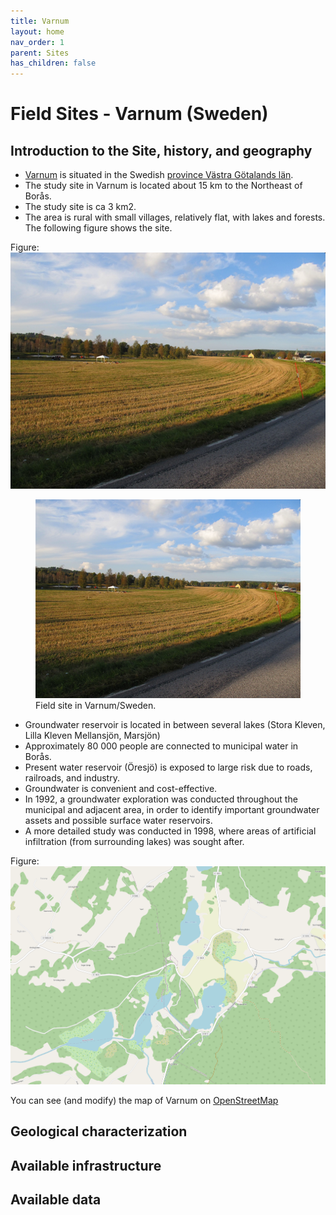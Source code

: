 ```yaml
---
title: Varnum
layout: home
nav_order: 1
parent: Sites
has_children: false
---
```


<script
  src="https://cdn.mathjax.org/mathjax/latest/MathJax.js?config=TeX-AMS-MML_HTMLorMML"
  type="text/javascript">
</script>

# Field Sites - **Varnum (Sweden)**

## Introduction to the Site, history, and geography
* [Varnum](https://sv.wikipedia.org/wiki/Varnums_distrikt) is situated in the Swedish [province Västra Götalands län](https://sv.wikipedia.org/wiki/V%C3%A4stra_G%C3%B6talands_l%C3%A4n).
* The study site in Varnum is located about 15 km to the Northeast of Borås.
* The study site is ca 3 km2.
* The area is rural with small villages, relatively flat, with lakes and forests. The following figure shows the site.

Figure: ![Field site in Varnum/Sweden](../assets/images/10S/Varnum01.png)

<figure>
  <img src="../assets/images/10S/Varnum01.png" alt="Field site in Varnum/Sweden"/>
  <figcaption>Field site in Varnum/Sweden.</figcaption>
</figure>


* Groundwater reservoir is located in between several lakes (Stora Kleven, Lilla Kleven Mellansjön, Marsjön)
* Approximately 80 000 people are connected to municipal water in Borås.
* Present water reservoir (Öresjö) is exposed to large risk due to roads, railroads, and industry.
* Groundwater is convenient and cost-effective.
* In 1992, a groundwater exploration was conducted throughout the municipal and adjacent area, in order to identify important groundwater assets and possible surface water reservoirs.
* A more detailed study was conducted in 1998, where areas of artificial infiltration (from surrounding lakes) was sought after.

Figure: ![Location of the field site in Varnum](../assets/images/10S/VarnumMap.png)

You can see (and modify) the map of Varnum on [OpenStreetMap](https://www.openstreetmap.org/relation/7722209#map=14/57.82414/13.14651)

## Geological characterization

## Available infrastructure

## Available data